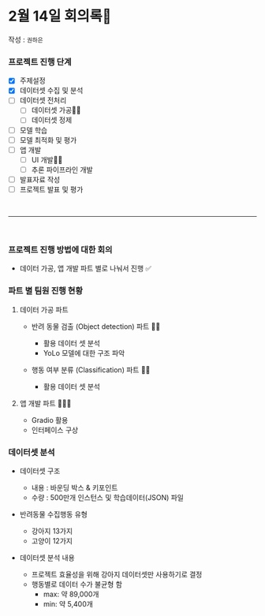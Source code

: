 # 2월 14일 회의록🧐
작성 : `권하은`

### 프로젝트 진행 단계
- [x] 주제설정 
- [x] 데이터셋 수집 및 분석
- [ ] 데이터셋 전처리
  - [ ] 데이터셋 가공🏃‍➡️
  - [ ] 데이터셋 정제
- [ ] 모델 학습
- [ ] 모델 최적화 및 평가
- [ ] 앱 개발
  - [ ] UI 개발🏃‍➡️
  - [ ] 추론 파이프라인 개발
- [ ] 발표자료 작성
- [ ] 프로젝트 발표 및 평가

<br>

---

<br>

### 프로젝트 진행 방법에 대한 회의
- 데이터 가공, 앱 개발 파트 별로 나눠서 진행 ✅

### 파트 별 팀원 진행 현황  
1. 데이터 가공 파트 
	* 반려 동물 검출 (Object detection) 파트 🐥🐋
		- 활용 데이터 셋 분석  
		- YoLo 모델에 대한 구조 파악

	* 행동 여부 분류 (Classification) 파트 🐶🧐
		- 활용 데이터 셋 분석  

		
1. 앱 개발 파트 🐸🐝🦖
	- Gradio 활용  
	- 인터페이스 구상


### 데이터셋 분석
* 데이터셋 구조
	- 내용 : 바운딩 박스 & 키포인트
	- 수량 : 500만개 인스턴스 및 학습데이터(JSON) 파일

* 반려동물 수집행동 유형 
	- 강아지 13가지
	- 고양이 12가지

* 데이터셋 분석 내용
	- 프로젝트 효율성을 위해 강아지 데이터셋만 사용하기로 결정
	- 행동별로 데이터 수가 불균형 함 
		+ max: 약 89,000개
		+ min: 약 5,400개
